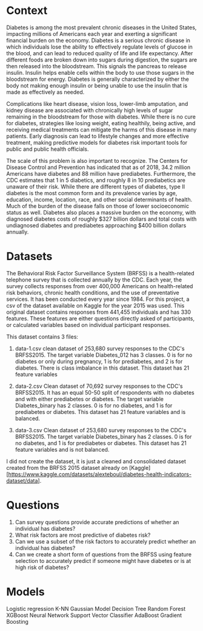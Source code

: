 
# Context

Diabetes is among the most prevalent chronic diseases in the United States, impacting millions of Americans each year and exerting a significant financial burden on the economy. Diabetes is a serious chronic disease in which individuals lose the ability to effectively regulate levels of glucose in the blood, and can lead to reduced quality of life and life expectancy. After different foods are broken down into sugars during digestion, the sugars are then released into the bloodstream. This signals the pancreas to release insulin. Insulin helps enable cells within the body to use those sugars in the bloodstream for energy. Diabetes is generally characterized by either the body not making enough insulin or being unable to use the insulin that is made as effectively as needed.

Complications like heart disease, vision loss, lower-limb amputation, and kidney disease are associated with chronically high levels of sugar remaining in the bloodstream for those with diabetes. While there is no cure for diabetes, strategies like losing weight, eating healthily, being active, and receiving medical treatments can mitigate the harms of this disease in many patients. Early diagnosis can lead to lifestyle changes and more effective treatment, making predictive models for diabetes risk important tools for public and public health officials.

The scale of this problem is also important to recognize. The Centers for Disease Control and Prevention has indicated that as of 2018, 34.2 million Americans have diabetes and 88 million have prediabetes. Furthermore, the CDC estimates that 1 in 5 diabetics, and roughly 8 in 10 prediabetics are unaware of their risk. While there are different types of diabetes, type II diabetes is the most common form and its prevalence varies by age, education, income, location, race, and other social determinants of health. Much of the burden of the disease falls on those of lower socioeconomic status as well. Diabetes also places a massive burden on the economy, with diagnosed diabetes costs of roughly $327 billion dollars and total costs with undiagnosed diabetes and prediabetes approaching $400 billion dollars annually.


# Datasets

The Behavioral Risk Factor Surveillance System (BRFSS) is a health-related telephone survey that is collected annually by the CDC. Each year, the survey collects responses from over 400,000 Americans on health-related risk behaviors, chronic health conditions, and the use of preventative services. It has been conducted every year since 1984. For this project, a csv of the dataset available on Kaggle for the year 2015 was used. This original dataset contains responses from 441,455 individuals and has 330 features. These features are either questions directly asked of participants, or calculated variables based on individual participant responses.

This dataset contains 3 files:

1. data-1.csv 
clean dataset of 253,680 survey responses to the CDC's BRFSS2015. The target variable Diabetes_012 has 3 classes. 
0 is for no diabetes or only during pregnancy, 1 is for prediabetes, and 2 is for diabetes. There is class imbalance 
in this dataset. This dataset has 21 feature variables

2. data-2.csv 
Clean dataset of 70,692 survey responses to the CDC's BRFSS2015. It has an equal 50-50 split of respondents with no 
diabetes and with either prediabetes or diabetes. The target variable Diabetes_binary has 2 classes. 0 is for no 
diabetes, and 1 is for prediabetes or diabetes. This dataset has 21 feature variables and is balanced.

3. data-3.csv 
Clean dataset of 253,680 survey responses to the CDC's BRFSS2015. The target variable Diabetes_binary has 2 classes. 
0 is for no diabetes, and 1 is for prediabetes or diabetes. This dataset has 21 feature variables and is not balanced.

I did not create the dataset, it is just a cleaned and consolidated dataset created from the BRFSS 2015 dataset already 
on [Kaggle][https://www.kaggle.com/datasets/alexteboul/diabetes-health-indicators-dataset/data]. 


# Questions

1. Can survey questions provide accurate predictions of whether an individual has diabetes?
2. What risk factors are most predictive of diabetes risk?
3. Can we use a subset of the risk factors to accurately predict whether an individual has diabetes?
4. Can we create a short form of questions from the BRFSS using feature selection to accurately predict if someone might have diabetes or is at high risk of diabetes?


# Models 

Logistic regression
K-NN 
Gaussian Model
Decision Tree
Random Forest
XGBoost
Neural Network
Support Vector Classifier
AdaBoost
Gradient Boosting